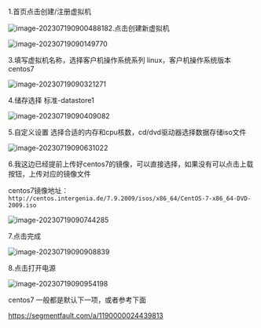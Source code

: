 1.首页点击创建/注册虚拟机

![image-20230719090048818](https://img.ggball.top/img/image-20230719090048818.png?picGo)2.点击创建新虚拟机

![image-20230719090149770](https://img.ggball.top/img/image-20230719090149770.png?picGo)

3.填写虚拟机名称，选择客户机操作系统系列 linux，客户机操作系统版本 centos7

![image-20230719090321271](https://img.ggball.top/img/image-20230719090321271.png?picGo)

4.储存选择 标准-datastore1

![image-20230719090409082](https://img.ggball.top/img/image-20230719090409082.png?picGo)

5.自定义设置 选择合适的内存和cpu核数，cd/dvd驱动器选择数据存储iso文件

![image-20230719090631022](https://img.ggball.top/img/image-20230719090631022.png?picGo)

6.我这边已经提前上传好centos7的镜像，可以直接选择，如果没有可以点击上载按钮，上传对应的镜像文件

centos7镜像地址：`http://centos.intergenia.de/7.9.2009/isos/x86_64/CentOS-7-x86_64-DVD-2009.iso`

![image-20230719090744285](https://img.ggball.top/img/image-20230719090744285.png?picGo)

7.点击完成

![image-20230719090908839](https://img.ggball.top/img/image-20230719090908839.png?picGo)

8.点击打开电源

![image-20230719090954198](https://img.ggball.top/img/image-20230719090954198.png?picGo)



centos7 一般都是默认下一项，或者参考下面

https://segmentfault.com/a/1190000024439813